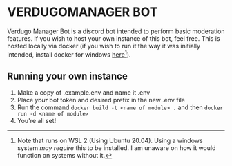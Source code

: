 VERDUGOMANAGER BOT
==================

Verdugo Manager Bot is a discord bot intended to perform basic moderation features. If you wish to host your own instance of this bot, feel free. This is hosted locally via docker (if you wish to run it the way it was initially intended, install docker for windows [here](https://docs.docker.com/docker-for-windows/install/)[^1]).

Running your own instance
--------------------------
1. Make a copy of .example.env and name it .env
2. Place _your_ bot token and desired prefix in the new .env file
3. Run the command `docker build -t <name of module> .` and then `docker run -d <name of module>`
4. You're all set!

[^1]: Note that runs on WSL 2 (Using Ubuntu 20.04). Using a windows system _may require_ this to be installed. I am unaware on how it would function on systems without it.